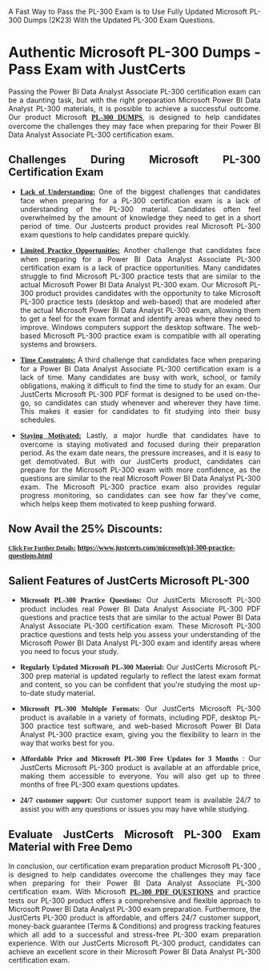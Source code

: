 <p dir="auto" style="text-align: justify;">A Fast Way to Pass the PL-300 Exam is to Use Fully Updated Microsoft PL-300 Dumps (2K23) With the Updated PL-300 Exam Questions.</p>

<h1 style="text-align: justify;"><strong>Authentic Microsoft PL-300 Dumps - Pass Exam with JustCerts</strong></h1>

<p style="text-align: justify;">Passing the Power BI Data Analyst Associate PL-300 certification exam can be a daunting task, but with the right preparation Microsoft Power BI Data Analyst PL-300 materials, it is possible to achieve a successful outcome. Our product Microsoft <strong><a href="https://www.justcerts.com/microsoft/pl-300-practice-questions.html"><span style="font-family:Georgia,serif;"><u>PL-300 DUMPS</u></span></a></strong>, is designed to help candidates overcome the challenges they may face when preparing for their Power BI Data Analyst Associate PL-300 certification exam.</p>

<h2 style="text-align: justify;"><strong>Challenges During Microsoft PL-300 Certification Exam</strong></h2>

<ul>
	<li style="text-align: justify;"><u><span style="font-family:Georgia,serif;"><strong>Lack of Understanding:</strong></span></u> One of the biggest challenges that candidates face when preparing for a PL-300 certification exam is a lack of understanding of the PL-300 material. Candidates often feel overwhelmed by the amount of knowledge they need to get in a short period of time. Our Justcerts product provides real Microsoft PL-300 exam questions to help candidates prepare quickly.</li>
</ul>

<ul>
	<li style="text-align: justify;"><u><span style="font-family:Georgia,serif;"><strong>Limited Practice Opportunities:</strong></span></u> Another challenge that candidates face when preparing for a Power BI Data Analyst Associate PL-300 certification exam is a lack of practice opportunities. Many candidates struggle to find Microsoft PL-300 practice tests that are similar to the actual Microsoft Power BI Data Analyst PL-300 exam. Our Microsoft PL-300 product provides candidates with the opportunity to take Microsoft PL-300 practice tests (desktop and web-based) that are modeled after the actual Microsoft Power BI Data Analyst PL-300 exam, allowing them to get a feel for the exam format and identify areas where they need to improve. Windows computers support the desktop software. The web-based Microsoft PL-300 practice exam is compatible with all operating systems and browsers.</li>
</ul>

<ul>
	<li style="text-align: justify;"><u><span style="font-family:Georgia,serif;"><strong>Time Constraints:</strong></span></u> A third challenge that candidates face when preparing for a Power BI Data Analyst Associate PL-300 certification exam is a lack of time. Many candidates are busy with work, school, or family obligations, making it difficult to find the time to study for an exam. Our JustCerts Microsoft PL-300 PDF format is designed to be used on-the-go, so candidates can study whenever and wherever they have time. This makes it easier for candidates to fit studying into their busy schedules.</li>
</ul>

<ul>
	<li style="text-align: justify;"><u><span style="font-family:Georgia,serif;"><strong>Staying Motivated:</strong></span></u> Lastly, a major hurdle that candidates have to overcome is staying motivated and focused during their preparation period. As the exam date nears, the pressure increases, and it is easy to get demotivated. But with our JustCerts product, candidates can prepare for the Microsoft PL-300 exam with more confidence, as the questions are similar to the real Microsoft Power BI Data Analyst PL-300 exam. The Microsoft PL-300 practice exam also provides regular progress monitoring, so candidates can see how far they've come, which helps keep them motivated to keep pushing forward.</li>
</ul>

<h2 style="text-align: justify;"><strong>Now Avail the 25% Discounts:</strong></h2>

<p><span style="font-size:12px;"><u><span style="font-family:Georgia,serif;"><strong>Click For Further Details:</strong></span></u></span><span style="font-size:14px;"><span style="font-family:Georgia,serif;"><strong> <a href="https://www.justcerts.com/microsoft/pl-300-practice-questions.html">https://www.justcerts.com/microsoft/pl-300-practice-questions.html</a></strong></span></span></p>

<h2 style="text-align: justify;"><strong>Salient Features of JustCerts Microsoft PL-300</strong></h2>

<ul>
	<li style="text-align: justify;"><span style="font-family:Georgia,serif;"><strong>Microsoft PL-300 Practice Questions:</strong></span> Our JustCerts Microsoft PL-300 product includes real Power BI Data Analyst Associate PL-300 PDF questions and practice tests that are similar to the actual Power BI Data Analyst Associate PL-300 certification exam. These Microsoft PL-300 practice questions and tests help you assess your understanding of the Microsoft Power BI Data Analyst PL-300 exam and identify areas where you need to focus your study.</li>
</ul>

<ul>
	<li style="text-align: justify;"><span style="font-family:Georgia,serif;"><strong>Regularly Updated Microsoft PL-300 Material:</strong></span> Our JustCerts Microsoft PL-300 prep material is updated regularly to reflect the latest exam format and content, so you can be confident that you're studying the most up-to-date study material.</li>
</ul>

<ul>
	<li style="text-align: justify;"><span style="font-family:Georgia,serif;"><strong>Microsoft PL-300 Multiple Formats:</strong></span> Our JustCerts Microsoft PL-300 product is available in a variety of formats, including PDF, desktop PL-300 practice test software, and web-based Microsoft Power BI Data Analyst PL-300 practice exam, giving you the flexibility to learn in the way that works best for you.</li>
</ul>

<ul>
	<li style="text-align: justify;"><span style="font-family:Georgia,serif;"><strong>Affordable Price and Microsoft PL-300 Free Updates for 3 Months</strong></span> : Our JustCerts Microsoft PL-300 product is available at an affordable price, making them accessible to everyone. You will also get up to three months of free PL-300 exam questions updates.</li>
</ul>

<ul>
	<li style="text-align: justify;"><span style="font-family:Georgia,serif;"><strong>24/7 customer support:</strong></span> Our customer support team is available 24/7 to assist you with any questions or issues you may have while studying.</li>
</ul>

<h2 style="text-align: justify;"><strong>Evaluate JustCerts Microsoft PL-300 Exam Material with Free Demo</strong></h2>

<p style="text-align: justify;">In conclusion, our certification exam preparation product Microsoft PL-300 , is designed to help candidates overcome the challenges they may face when preparing for their Power BI Data Analyst Associate PL-300 certification exam. With Microsoft <a href="https://www.justcerts.com/microsoft/pl-300-practice-questions.html"><u><strong><span style="font-family:Georgia,serif;">PL-300 PDF QUESTIONS</span></strong></u></a> and practice tests our PL-300 product offers a comprehensive and flexible approach to Microsoft Power BI Data Analyst PL-300 exam preparation. Furthermore, the JustCerts PL-300 product is affordable, and offers 24/7 customer support, money-back guarantee (Terms & Conditions) and progress tracking features which all add to a successful and stress-free PL-300 exam preparation experience. With our JustCerts Microsoft PL-300 product, candidates can achieve an excellent score in their Microsoft Power BI Data Analyst PL-300 certification exam.</p>
